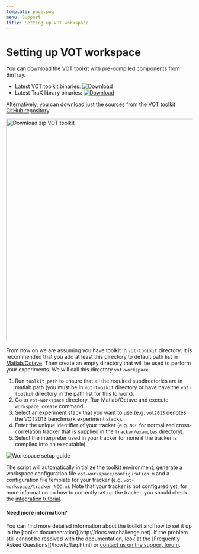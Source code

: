 ```yaml
---
template: page.pug
menu: Support
title: Setting up VOT workspace
---
```


# Setting up VOT workspace

You can download the VOT toolkit with pre-compiled components from BinTray.

 * Latest VOT toolkit binaries: [![Download](https://api.bintray.com/packages/votchallenge/toolkit/current/images/download.svg) ](https://bintray.com/votchallenge/toolkit/current/_latestVersion)
 * Latest TraX library binaries: [![Download](https://api.bintray.com/packages/votchallenge/trax/stable/images/download.svg) ](https://bintray.com/votchallenge/trax/stable/_latestVersion)

Alternatively, you can download just the sources from the [VOT toolkit GitHub repository](https://github.com/votchallenge/vot-toolkit).

<div class="screenshot"><img src="/howto/img/perfeval/1b.png" width=600 alt="Download zip VOT toolkit"/></div>

From now on we are assuming you have toolkit in `vot-toolkit` directory. It is recommended that you add at least this directory to default path list in [Matlab/Octave](http://www.mathworks.com/help/matlab/matlab_env/what-is-the-matlab-search-path.html). Then create an empty directory that will be used to perform your experiments. We will call this directory `vot-workspace`.

1. Run `toolkit_path` to ensure that all the required subdirectories are in matlab path (you must be in `vot-toolkit` directory or have have the `vot-toolkit` directory in the path list for this to work).
2. Go to `vot-workspace` directory. Run Matlab/Octave and execute `workspace_create` command.
3. Select an experiment stack that you want to use (e.g. `vot2013` denotes the VOT2013 benchmark experiment stack).
4. Enter the unique identifier of your tracker (e.g. `NCC` for normalized cross-correlation tracker that is supplied in the `tracker/examples` directory).
5. Select the interpreter used in your tracker (or none if the tracker is compiled into an executable).

  <div class="screenshot"><img src="/howto/img/perfeval/2b.png" alt="Workspace setup guide"/></div>

The script will automatically initialize the toolkit environment, generate a workspace configuration file `vot-workspace/configuration.m` and a configuration file template for your tracker (e.g. `vot-workspace/tracker_NCC.m`). Note that your tracker is not configured yet, for more information on how to correctly set up the tracker, you should check the [integration tutorial](integration.html).

<div class="alert alert-info" role="alert">
<div class="icon-left"><i class="glyphicon glyphicon-question-sign hugeicon"></i> </div>
<h4>Need more information?</h4>
You can find more detailed information about the toolkit and how to set it up in the [toolkit documentation](http://docs.votchallenge.net). If the problem still cannot be resolved with the documentation, look at the [Frequently Asked Questions](/howto/faq.html) or <a href="https://groups.google.com/forum/?hl=en#!forum/votchallenge-help"> contact us on the support forum</a>.
</div>
